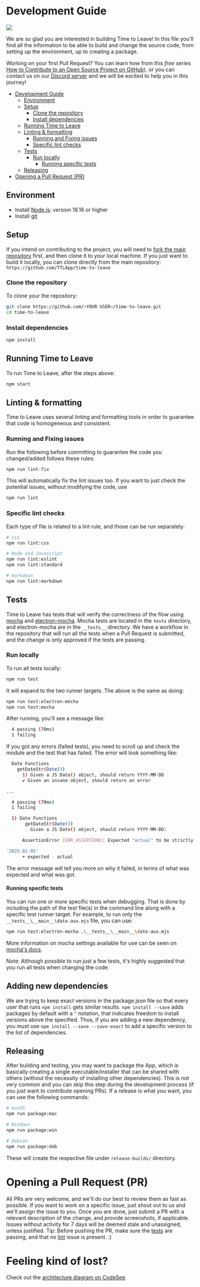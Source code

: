 # Development Guide

<a href="https://app.codesee.io/maps/public/798d8e40-19c3-11ec-b873-35f335ec68d2"><img src="https://codesee-docs.s3.amazonaws.com/badge.svg"></a>

We are so glad you are interested in building Time to Leave! In this file you'll find all the information to be able to build and change the source code, from setting up the environment, up to creating a package.

Working on your first Pull Request? You can learn how from this _free_ series [How to Contribute to an Open Source Project on GitHub](https://app.egghead.io/playlists/how-to-contribute-to-an-open-source-project-on-github)), or you can contact us on our [Discord server](https://discord.gg/P3KkEF5) and we will be excited to help you in this journey!

<!-- toc -->

- [Development Guide](#development-guide)
    - [Environment](#environment)
    - [Setup](#setup)
        - [Clone the repository](#clone-the-repository)
        - [Install dependencies](#install-dependencies)
    - [Running Time to Leave](#running-time-to-leave)
    - [Linting & formatting](#linting--formatting)
        - [Running and Fixing issues](#running-and-fixing-issues)
        - [Specific lint checks](#specific-lint-checks)
    - [Tests](#tests)
        - [Run locally](#run-locally)
            - [Running specific tests](#running-specific-tests)
    - [Releasing](#releasing)
- [Opening a Pull Request (PR)](#opening-a-pull-request-pr)

<!-- tocstop -->

## Environment

- Install [Node.js](https://nodejs.org/en/): version 18.16 or higher
- Install [git](https://git-scm.com/)

## Setup

If you intend on contributing to the project, you will need to [fork the main repository](https://guides.github.com/activities/forking/) first, and then clone it to your local machine.
If you just want to build it locally, you can clone directly from the main repository: `https://github.com/TTLApp/time-to-leave`

### Clone the repository

To clone your the repository:

```bash
git clone https://github.com/<YOUR USER>/time-to-leave.git
cd time-to-leave
```

### Install dependencies

```bash
npm install
```

## Running Time to Leave

To run Time to Leave, after the steps above:

```bash
npm start
```

## Linting & formatting

Time to Leave uses several linting and formatting tools in order to guarantee that code is homogeneous and consistent.

### Running and Fixing issues

Run the following before committing to guarantee the code you changed/added follows these rules:

```bash
npm run lint-fix
```

This will automatically fix the lint issues too.
If you want to just check the potential issues, without modifying the code, use

```bash
npm run lint
```

### Specific lint checks

Each type of file is related to a lint rule, and those can be run separately:

```bash
# css
npm run lint:css

# Node and Javascript
npm run lint:eslint
npm run lint:standard

# markdown
npm run lint:markdown
```

## Tests

Time to Leave has tests that will verify the correctness of the flow using [mocha](https://mochajs.org/) and [electron-mocha](https://github.com/jprichardson/electron-mocha). Mocha tests are located in the `tests` directory, and electron-mocha are in the `__tests__` directory.
We have a workflow in the repository that will run all the tests when a Pull Request is submitted, and the change is only approved if the tests are passing.

### Run locally

To run all tests locally:

```bash
npm run test
```

It will expand to the two runner targets. The above is the same as doing:

```bash
npm run test:electron-mocha
npm run test:mocha
```

After running, you'll see a message like:

```bash
  4 passing (70ms)
  1 failing
```

If you got any errors (failed tests), you need to scroll up and check the module and the test that has failed. The error will look something like:

```bash
  Date Functions
    getDateStr(Date())
      1) Given a JS Date() object, should return YYYY-MM-DD
      ✔ Given an insane object, should return an error

...

  4 passing (70ms)
  1 failing

  1) Date Functions
       getDateStr(Date())
         Given a JS Date() object, should return YYYY-MM-DD:

      AssertionError [ERR_ASSERTION]: Expected "actual" to be strictly unequal to:

'2025-01-05'
      + expected - actual
```

The error message will tell you more on why it failed, in terms of what was expected and what was got.

#### Running specific tests

You can run one or more specific tests when debugging. That is done by including the path of the test file(s) in the command line along with a specific test runner target. For example, to run only the `__tests__\__main__\date-aux.mjs` file, you can use:

```bash
npm run test:electron-mocha .\__tests__\__main__\date-aux.mjs
```

More information on mocha settings available for use can be seen on [mocha's docs](https://mochajs.org/).

Note: Although possible to run just a few tests, it's highly suggested that you run all tests when changing the code.

## Adding new dependencies

We are trying to keep exact versions in the package.json file so that every user that runs `npm install` gets similar results.
`npm install --save` adds packages by default with a `^` notation, that indicates freedom to install versions above the specified.
Thus, if you are adding a new dependency, you must use `npm install --save --save-exact` to add a specific version to the list of dependencies.

## Releasing

After building and testing, you may want to package the App, which is basically creating a single executable/installer that can be shared with others (without the necessity of installing other dependencies). This is not very common and you can skip this step during the development process (if you just want to contribute opening PRs).
If a release is what you want, you can use the following commands:

```bash
# macOS
npm run package:mac

# Windows
npm run package:win

# Debian
npm run package:deb
```

These will create the respective file under `release-builds/` directory.

# Opening a Pull Request (PR)

All PRs are very welcome, and we'll do our best to review them as fast as possible.
If you want to work on a specific issue, just shout out to us and we'll assign the issue to you.
Once you are done, just submit a PR with a relevant description of the change, and provide screenshots, if applicable.
Issues without activity for 7 days will be deemed stale and unassigned, unless justified.
Tip: Before pushing the PR, make sure the [tests](#Tests) are passing, and that no [lint](#Linting--formatting) issue is present. :)

# Feeling kind of lost?

Check out the [architecture diagram on CodeSee](https://app.codesee.io/maps/public/798d8e40-19c3-11ec-b873-35f335ec68d2).
